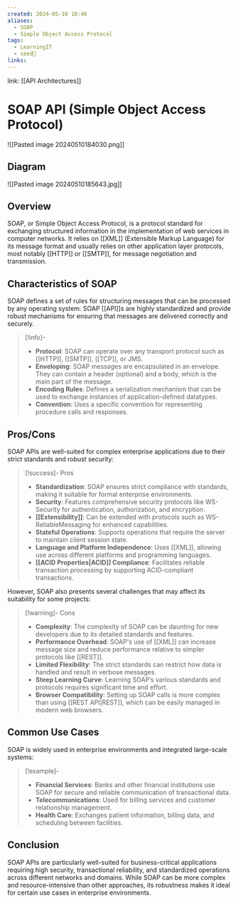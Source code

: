 ```yaml
---
created: 2024-05-10 18:40
aliases:
  - SOAP
  - Simple Object Access Protocol
tags:
  - LearningIT
  - seed🌱
links:
---
```


link: [[API Architectures]]

# SOAP API (Simple Object Access Protocol)

![[Pasted image 20240510184030.png]]

## Diagram

![[Pasted image 20240510185643.jpg]]

## Overview

SOAP, or Simple Object Access Protocol, is a protocol standard for exchanging structured information in the implementation of web services in computer networks. It relies on [[XML]] (Extensible Markup Language) for its message format and usually relies on other application layer protocols, most notably [[HTTP]] or [[SMTP]], for message negotiation and transmission.

## Characteristics of SOAP

SOAP defines a set of rules for structuring messages that can be processed by any operating system. SOAP [[API]]s are highly standardized and provide robust mechanisms for ensuring that messages are delivered correctly and securely.

> [!info]-
> - **Protocol**: SOAP can operate over any transport protocol such as [[HTTP]], [[SMTP]], [[TCP]], or JMS.
> - **Enveloping**: SOAP messages are encapsulated in an envelope. They can contain a header (optional) and a body, which is the main part of the message.
> - **Encoding Rules**: Defines a serialization mechanism that can be used to exchange instances of application-defined datatypes.
> - **Convention**: Uses a specific convention for representing procedure calls and responses.


## Pros/Cons

SOAP APIs are well-suited for complex enterprise applications due to their strict standards and robust security:

> [!success]- Pros
> - **Standardization**: SOAP ensures strict compliance with standards, making it suitable for formal enterprise environments.
> - **Security**: Features comprehensive security protocols like WS-Security for authentication, authorization, and encryption.
> - **[[Extensibility]]**: Can be extended with protocols such as WS-ReliableMessaging for enhanced capabilities.
> - **Stateful Operations**: Supports operations that require the server to maintain client session state.
> - **Language and Platform Independence**: Uses [[XML]], allowing use across different platforms and programming languages.
> - **[[ACID Properties|ACID]] Compliance**: Facilitates reliable transaction processing by supporting ACID-compliant transactions.

However, SOAP also presents several challenges that may affect its suitability for some projects:

> [!warning]- Cons
> - **Complexity**: The complexity of SOAP can be daunting for new developers due to its detailed standards and features.
> - **Performance Overhead**: SOAP's use of [[XML]] can increase message size and reduce performance relative to simpler protocols like [[REST]].
> - **Limited Flexibility**: The strict standards can restrict how data is handled and result in verbose messages.
> - **Steep Learning Curve**: Learning SOAP’s various standards and protocols requires significant time and effort.
> - **Browser Compatibility**: Setting up SOAP calls is more complex than using [[REST API|REST]], which can be easily managed in modern web browsers.


## Common Use Cases

SOAP is widely used in enterprise environments and integrated large-scale systems:

> [!example]-
> - **Financial Services**: Banks and other financial institutions use SOAP for secure and reliable communication of transactional data.
> - **Telecommunications**: Used for billing services and customer relationship management.
> - **Health Care**: Exchanges patient information, billing data, and scheduling between facilities.

## Conclusion

SOAP APIs are particularly well-suited for business-critical applications requiring high security, transactional reliability, and standardized operations across different networks and domains. While SOAP can be more complex and resource-intensive than other approaches, its robustness makes it ideal for certain use cases in enterprise environments.
